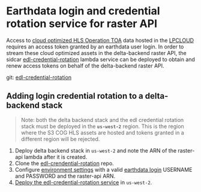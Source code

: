 # Earthdata login and credential rotation service for raster API

Access to [cloud optimized HLS Operation TOA](https://cmr.earthdata.nasa.gov/search/concepts/C2021957657-LPCLOUD.html) data hosted in the [LPCLOUD](https://search.earthdata.nasa.gov/search?q=C2021957657-LPCLOUD) requires an access token granted by an earthdata user login. In order to stream these cloud optimized assets in the delta-backend raster API, the sidcar [edl-credential-rotation](https://github.com/NASA-IMPACT/edl-credential-rotation#edl-credential-rotation) lambda service can be deployed to obtain and renew access tokens on behalf of the delta-backend raster API.

git: [edl-credential-rotation](https://github.com/NASA-IMPACT/edl-credential-rotation#edl-credential-rotation)

## Adding login credential rotation to a delta-backend stack

> Note: both the delta backend stack and the edl credential rotation stack must be deployed in the **`us-west-2`** region. This is the region where the S3 COG HLS assets are hosted and tokens granted in a different region will be rejected.

1. Deploy delta backend stack in `us-west-2` and note the ARN of the raster-api lambda after it is created.
2. Clone the [edl-crendential-rotation](https://github.com/NASA-IMPACT/edl-credential-rotation) repo.
3. Configure [environment settings](https://github.com/NASA-IMPACT/edl-credential-rotation#environment-settings) with a valid [earthdata login](https://urs.earthdata.nasa.gov/) USERNAME and PASSWORD and the raster-api ARN.
4. [Deploy the edl-credential-rotation service](https://github.com/NASA-IMPACT/edl-credential-rotation#cdk-commands) in `us-west-2`.
